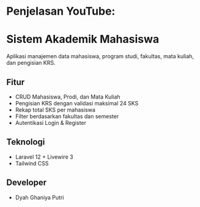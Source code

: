 # Penjelasan YouTube:


# Sistem Akademik Mahasiswa

Aplikasi manajemen data mahasiswa, program studi, fakultas, mata kuliah, dan pengisian KRS.

## Fitur

- CRUD Mahasiswa, Prodi, dan Mata Kuliah
- Pengisian KRS dengan validasi maksimal 24 SKS
- Rekap total SKS per mahasiswa
- Filter berdasarkan fakultas dan semester
- Autentikasi Login & Register

## Teknologi

- Laravel 12 + Livewire 3
- Tailwind CSS

## Developer

- Dyah Ghaniya Putri
